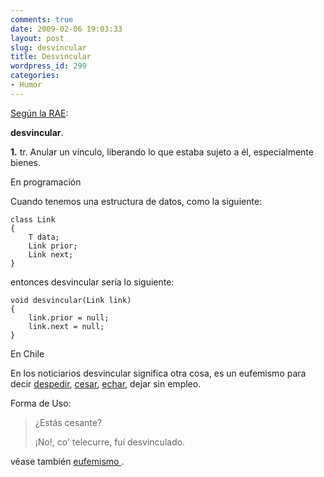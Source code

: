 ```yaml
---
comments: true
date: 2009-02-06 19:03:33
layout: post
slug: desvincular
title: Desvincular
wordpress_id: 299
categories:
- Humor
---
```


[Según la RAE](http://www.rae2.es/desvincular):

**desvincular**.

**1.** tr. Anular un vínculo, liberando lo que estaba sujeto a él, especialmente bienes.

En programación

Cuando tenemos una estructura de datos, como la siguiente:

```
class Link  
{  
    T data;  
    Link prior;  
    Link next;  
}
```
  
entonces desvincular sería lo siguiente:

```
void desvincular(Link link)  
{  
    link.prior = null;   
    link.next = null;  
}
```

En Chile

En los noticiarios desvincular significa otra cosa, es un eufemismo para decir [despedir](http://www.rae2.es/despedir), [cesar](http://www.rae2.es/cesar), [echar](http://www.rae2.es/echar),  dejar sin empleo.  
  
Forma de Uso:

> ¿Estás cesante?   
>  
> ¡No!, co' telecurre,  fuí desvinculado.
>   

véase también [eufemismo ](http://www.rae2.es/eufemismo).